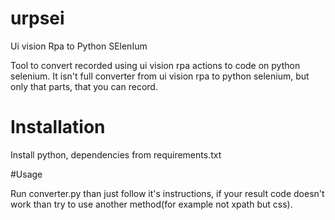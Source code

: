 # urpsei
Ui vision Rpa to Python SElenIum

Tool to convert recorded using ui vision rpa actions to code on python selenium.
It isn't full converter from ui vision rpa to python selenium, but only that parts, that you can record.

# Installation

Install python, dependencies from requirements.txt

#Usage

Run converter.py than just follow it's instructions, if your result code doesn't work than try to use another method(for example not xpath but css).
